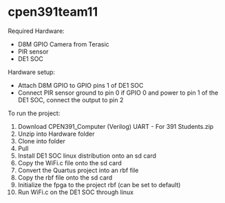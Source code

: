 # cpen391team11
Required Hardware:
- D8M GPIO Camera from Terasic
- PIR sensor
- DE1 SOC


Hardware setup:
- Attach D8M GPIO to GPIO pins 1 of DE1 SOC
- Connect PIR sensor ground to pin 0 if GPIO 0 and power to pin 1 of the DE1 SOC, connect the output to pin 2


To run the project:
1. Download CPEN391_Computer (Verilog) UART - For 391 Students.zip
2. Unzip into Hardware folder
3. Clone into folder
4. Pull
5. Install DE1 SOC linux distribution onto an sd card
6. Copy the WiFi.c file onto the sd card
7. Convert the Quartus project into an rbf file
8. Copy the rbf file onto the sd card
9. Initialize the fpga to the project rbf (can be set to default)
10. Run WiFi.c on the DE1 SOC through linux
